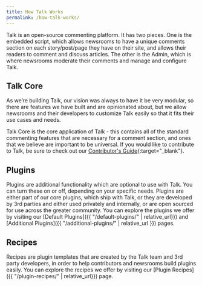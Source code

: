 ```yaml
---
title: How Talk Works
permalink: /how-talk-works/
---
```


Talk is an open-source commenting platform. It has two pieces. One is the
embedded script, which allows newsrooms to have a unique comments section on
each story/post/page they have on their site, and allows their readers to
comment and discuss articles. The other is the Admin, which is where newsrooms
moderate their comments and manage and configure Talk.

## Talk Core

As we’re building Talk, our vision was always to have it be very modular, so
there are features we have built and are opinionated about, but we allow
newsrooms and their developers to customize Talk easily so that it fits their
use cases and needs.

Talk Core is the core application of Talk - this contains all of the standard
commenting features that are necessary for a comment section, and ones that we
believe are important to be universal. If you would like to contribute to Talk,
be sure to check out our
[Contributor's Guide](https://github.com/coralproject/talk/blob/master/CONTRIBUTING.md){:target="_blank"}.

## Plugins

Plugins are additional functionality which are optional to use with Talk. You
can turn these on or off, depending on your specific needs. Plugins are either
part of our core plugins, which ship with Talk, or they are developed by 3rd
parties and either used privately and internally, or are open sourced for use
across the greater community. You can explore the plugins we offer by visiting our [Default Plugins]({{ "/default-plugins/" | relative_url}})
and [Additional Plugins]({{ "/additional-plugins/" | relative_url }}) pages.

## Recipes

Recipes are plugin templates that are created by the Talk team and 3rd party
developers, in order to help contributors and newsrooms build plugins easily.
You can explore the recipes we offer by visiting our [Plugin Recipes]({{ "/plugin-recipes/" | relative_url}})
page.

